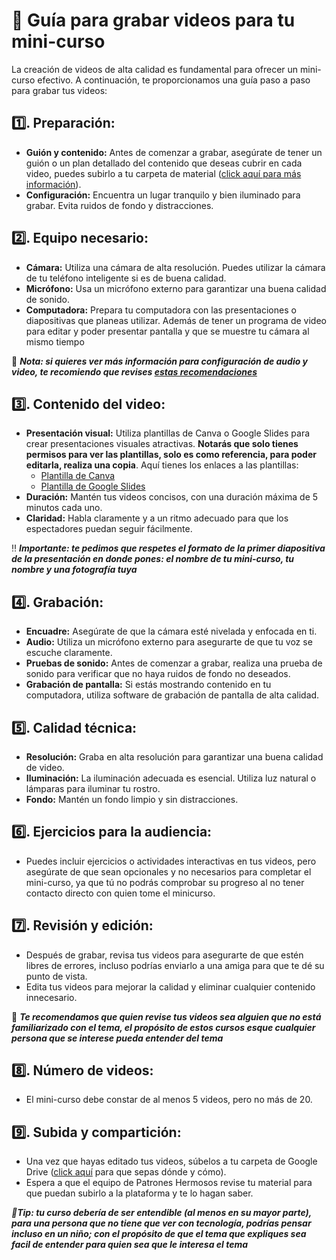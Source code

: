 # 🔡 Guía para grabar videos para tu mini-curso

La creación de videos de alta calidad es fundamental para ofrecer un mini-curso efectivo. A continuación, te proporcionamos una guía paso a paso para grabar tus videos:

## 1️⃣. Preparación:
   - **Guión y contenido:** Antes de comenzar a grabar, asegúrate de tener un guión o un plan detallado del contenido que deseas cubrir en cada video, puedes subirlo a tu carpeta de material ([click aquí para más información](https://github.com/patroneshermosos-oficial/make-a-minicourse/blob/main/General/anexo02-como-usar-mi-carpeta-google-drive.md)).
   - **Configuración:** Encuentra un lugar tranquilo y bien iluminado para grabar. Evita ruidos de fondo y distracciones.

## 2️⃣. Equipo necesario:
   - **Cámara:** Utiliza una cámara de alta resolución. Puedes utilizar la cámara de tu teléfono inteligente si es de buena calidad.
   - **Micrófono:** Usa un micrófono externo para garantizar una buena calidad de sonido.
   - **Computadora:** Prepara tu computadora con las presentaciones o diapositivas que planeas utilizar. Además de tener un programa de video para editar y poder presentar pantalla y que se muestre tu cámara al mismo tiempo

📝 ***Nota: si quieres ver más información para configuración de audio y video, te recomiendo que revises [estas recomendaciones](https://github.com/patroneshermosos-oficial/make-a-minicourse/blob/main/General/04-recomendaciones.md)***

## 3️⃣. Contenido del video:
   - **Presentación visual:** Utiliza plantillas de Canva o Google Slides para crear presentaciones visuales atractivas. **Notarás que solo tienes permisos para ver las plantillas, solo es como referencia, para poder editarla, realiza una copia**. Aquí tienes los enlaces a las plantillas:
     - [Plantilla de Canva](https://www.canva.com/design/DAFvGehR-MM/CxW0-kVtplfnkpAf6crBEw/edit?utm_content=DAFvGehR-MM&utm_campaign=designshare&utm_medium=link2&utm_source=sharebutton)
     - [Plantilla de Google Slides](https://docs.google.com/presentation/d/16ais5Rh9vuPrizssN2sGhmZdjcPmObXW-fLobLWovm4/edit?usp=sharing)
   - **Duración:** Mantén tus videos concisos, con una duración máxima de 5 minutos cada uno. 
   - **Claridad:** Habla claramente y a un ritmo adecuado para que los espectadores puedan seguir fácilmente.

‼️ ***Importante: te pedimos que respetes el formato de la primer diapositiva de la presentación en donde pones: el nombre de tu mini-curso, tu nombre y una fotografía tuya***

## 4️⃣. Grabación:
   - **Encuadre:** Asegúrate de que la cámara esté nivelada y enfocada en ti.
   - **Audio:** Utiliza un micrófono externo para asegurarte de que tu voz se escuche claramente.
   - **Pruebas de sonido:** Antes de comenzar a grabar, realiza una prueba de sonido para verificar que no haya ruidos de fondo no deseados.
   - **Grabación de pantalla:** Si estás mostrando contenido en tu computadora, utiliza software de grabación de pantalla de alta calidad.

## 5️⃣. Calidad técnica:
   - **Resolución:** Graba en alta resolución para garantizar una buena calidad de video.
   - **Iluminación:** La iluminación adecuada es esencial. Utiliza luz natural o lámparas para iluminar tu rostro.
   - **Fondo:** Mantén un fondo limpio y sin distracciones.

## 6️⃣. Ejercicios para la audiencia:
   - Puedes incluir ejercicios o actividades interactivas en tus videos, pero asegúrate de que sean opcionales y no necesarios para completar el mini-curso, ya que tú no podrás comprobar su progreso al no tener contacto directo con quien tome el minicurso.

## 7️⃣. Revisión y edición:
   - Después de grabar, revisa tus videos para asegurarte de que estén libres de errores, incluso podrías enviarlo a una amiga para que te dé su punto de vista.
   - Edita tus videos para mejorar la calidad y eliminar cualquier contenido innecesario.

📝 ***Te recomendamos que quien revise tus videos sea alguien que no está familiarizado con el tema, el propósito de estos cursos esque cualquier persona que se interese pueda entender del tema***


## 8️⃣. Número de videos:
   - El mini-curso debe constar de al menos 5 videos, pero no más de 20.

## 9️⃣. Subida y compartición:
   - Una vez que hayas editado tus videos, súbelos a tu carpeta de Google Drive ([click aquí](https://github.com/patroneshermosos-oficial/make-a-minicourse/blob/main/General/anexo02-como-usar-mi-carpeta-google-drive.md) para que sepas dónde y cómo).
   - Espera a que el equipo de Patrones Hermosos revise tu material para que puedan subirlo a la plataforma y te lo hagan saber.

***📎Tip: tu curso debería de ser entendible (al menos en su mayor parte), para una persona que no tiene que ver con tecnología, podrías pensar incluso en un niño; con el propósito de que el tema que expliques sea facil de entender para quien sea que le interesa el tema***




